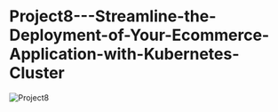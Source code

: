 # Project8---Streamline-the-Deployment-of-Your-Ecommerce-Application-with-Kubernetes-Cluster

![Project8](https://github.com/iamsaikishore/Project8---Streamline-the-Deployment-of-Your-Ecommerce-Application-with-Kubernetes-Cluster/assets/129657174/ae80e55b-e815-4f2b-93df-973f3f4f1c26)
